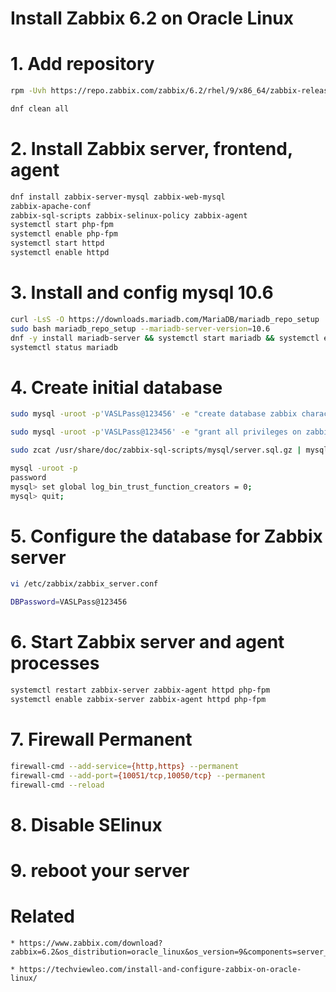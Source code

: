 # Install Zabbix 6.2 on Oracle Linux

# 1. Add repository

```bash
rpm -Uvh https://repo.zabbix.com/zabbix/6.2/rhel/9/x86_64/zabbix-release-6.2-2.el9.noarch.rpm

dnf clean all
```

# 2. Install Zabbix server, frontend, agent

```bash
dnf install zabbix-server-mysql zabbix-web-mysql 
zabbix-apache-conf
zabbix-sql-scripts zabbix-selinux-policy zabbix-agent
systemctl start php-fpm 
systemctl enable php-fpm
systemctl start httpd
systemctl enable httpd
```

# 3. Install and config mysql 10.6

```bash
curl -LsS -O https://downloads.mariadb.com/MariaDB/mariadb_repo_setup
sudo bash mariadb_repo_setup --mariadb-server-version=10.6
dnf -y install mariadb-server && systemctl start mariadb && systemctl enable mariadb
systemctl status mariadb
```

# 4. Create initial database

```bash
sudo mysql -uroot -p'VASLPass@123456' -e "create database zabbix character set utf8mb4 collate utf8mb4_bin;"

sudo mysql -uroot -p'VASLPass@123456' -e "grant all privileges on zabbix.* to zabbix@localhost identified by 'VASLPass@123456';"

sudo zcat /usr/share/doc/zabbix-sql-scripts/mysql/server.sql.gz | mysql -uzabbix -p'VASLPass@123456' zabbix
```

```bash
mysql -uroot -p
password
mysql> set global log_bin_trust_function_creators = 0;
mysql> quit;
```

# 5. Configure the database for Zabbix server

```bash
vi /etc/zabbix/zabbix_server.conf

DBPassword=VASLPass@123456
```

# 6. Start Zabbix server and agent processes

```bash
systemctl restart zabbix-server zabbix-agent httpd php-fpm
systemctl enable zabbix-server zabbix-agent httpd php-fpm
```

# 7. Firewall Permanent

```bash
firewall-cmd --add-service={http,https} --permanent
firewall-cmd --add-port={10051/tcp,10050/tcp} --permanent
firewall-cmd --reload
```

# 8. Disable SElinux

# 9. reboot your server


# Related

```
* https://www.zabbix.com/download?zabbix=6.2&os_distribution=oracle_linux&os_version=9&components=server_frontend_agent&db=mysql&ws=apache

* https://techviewleo.com/install-and-configure-zabbix-on-oracle-linux/
```
